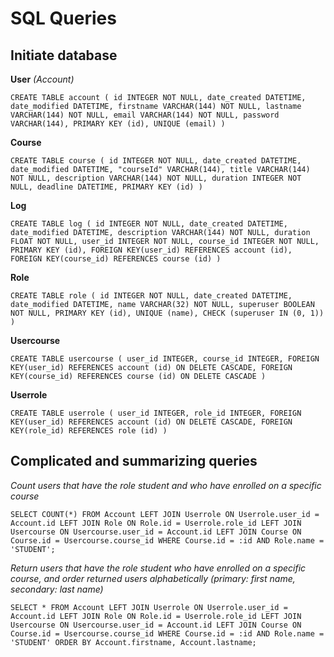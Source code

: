 # SQL Queries

## Initiate database

__User__ *(Account)*

`CREATE TABLE account (
	id INTEGER NOT NULL,
	date_created DATETIME,
	date_modified DATETIME,
	firstname VARCHAR(144) NOT NULL,
	lastname VARCHAR(144) NOT NULL,
	email VARCHAR(144) NOT NULL,
	password VARCHAR(144),
	PRIMARY KEY (id),
	UNIQUE (email)
)`

__Course__

`CREATE TABLE course (
	id INTEGER NOT NULL,
	date_created DATETIME,
	date_modified DATETIME,
	"courseId" VARCHAR(144),
	title VARCHAR(144) NOT NULL,
	description VARCHAR(144) NOT NULL,
	duration INTEGER NOT NULL,
	deadline DATETIME,
	PRIMARY KEY (id)
)`

__Log__

`CREATE TABLE log (
	id INTEGER NOT NULL,
	date_created DATETIME,
	date_modified DATETIME,
	description VARCHAR(144) NOT NULL,
	duration FLOAT NOT NULL,
	user_id INTEGER NOT NULL,
	course_id INTEGER NOT NULL,
	PRIMARY KEY (id),
	FOREIGN KEY(user_id) REFERENCES account (id),
	FOREIGN KEY(course_id) REFERENCES course (id)
)`

__Role__

`CREATE TABLE role (
	id INTEGER NOT NULL,
	date_created DATETIME,
	date_modified DATETIME,
	name VARCHAR(32) NOT NULL,
	superuser BOOLEAN NOT NULL,
	PRIMARY KEY (id),
	UNIQUE (name),
	CHECK (superuser IN (0, 1))
)`

__Usercourse__

`CREATE TABLE usercourse (
	user_id INTEGER,
	course_id INTEGER,
	FOREIGN KEY(user_id) REFERENCES account (id) ON DELETE CASCADE,
	FOREIGN KEY(course_id) REFERENCES course (id) ON DELETE CASCADE
)`

__Userrole__

`CREATE TABLE userrole (
	user_id INTEGER,
	role_id INTEGER,
	FOREIGN KEY(user_id) REFERENCES account (id) ON DELETE CASCADE,
	FOREIGN KEY(role_id) REFERENCES role (id)
)`

## Complicated and summarizing queries

*Count users that have the role student and who have enrolled on a specific course*

`SELECT COUNT(*) FROM Account
LEFT JOIN Userrole ON Userrole.user_id = Account.id
LEFT JOIN Role ON Role.id = Userrole.role_id
LEFT JOIN Usercourse ON Usercourse.user_id = Account.id
LEFT JOIN Course ON Course.id = Usercourse.course_id
WHERE Course.id = :id AND Role.name = 'STUDENT';`

*Return users that have the role student who have enrolled on a specific course, and order returned users alphabetically (primary: first name, secondary: last name)*

`SELECT * FROM Account
LEFT JOIN Userrole ON Userrole.user_id = Account.id
LEFT JOIN Role ON Role.id = Userrole.role_id
LEFT JOIN Usercourse ON Usercourse.user_id = Account.id
LEFT JOIN Course ON Course.id = Usercourse.course_id
WHERE Course.id = :id AND Role.name = 'STUDENT'
ORDER BY Account.firstname, Account.lastname;`
